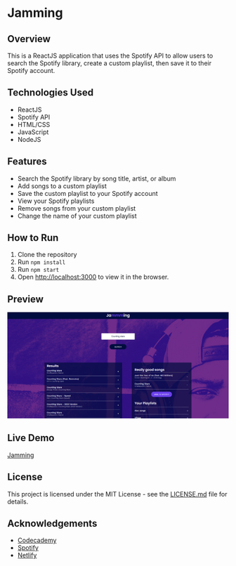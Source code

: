 # Jamming

## Overview
This is a ReactJS application that uses the Spotify API to allow users to search the Spotify library, create a custom playlist, then save it to their Spotify account.

## Technologies Used
* ReactJS
* Spotify API
* HTML/CSS
* JavaScript
* NodeJS

## Features
* Search the Spotify library by song title, artist, or album
* Add songs to a custom playlist
* Save the custom playlist to your Spotify account
* View your Spotify playlists
* Remove songs from your custom playlist
* Change the name of your custom playlist

## How to Run
1. Clone the repository
2. Run `npm install`
3. Run `npm start`
4. Open [http://localhost:3000](http://localhost:3000) to view it in the browser.

## Preview
![Jamming Preview](screenshots/jamming-preview.png)

## Live Demo
[Jamming](https://nhanbin03-jamming.netlify.app)

## License
This project is licensed under the MIT License - see the [LICENSE.md](LICENSE.md) file for details.

## Acknowledgements
* [Codecademy](https://www.codecademy.com/)
* [Spotify](https://www.spotify.com/)
* [Netlify](https://www.netlify.com/)
